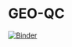 # GEO-QC
[![Binder](https://mybinder.org/badge_logo.svg)](https://mybinder.org/v2/gh/valpedro/GEO-QC/valpedro-qc)
